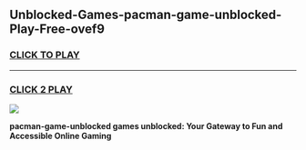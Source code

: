 
## Unblocked-Games-pacman-game-unblocked-Play-Free-ovef9
<h3>
<a href="https://premium76.site?title=pacman-game-unblocked&ref=23A">CLICK TO PLAY</a></h3>
<hr>

<h3>
<a href="https://premium76.site?title=pacman-game-unblocked&ref=23A">CLICK 2 PLAY</a>
  
</h3>

<a href="https://premium76.site?title=pacman-game-unblocked&ref=23A"><img src="https://clearcache.store/games.png"></a>


**pacman-game-unblocked games unblocked: Your Gateway to Fun and Accessible Online Gaming**

